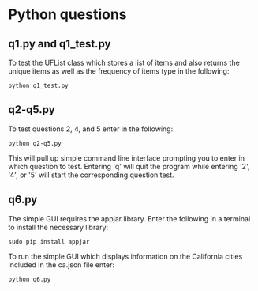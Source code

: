 # Python questions

## q1.py and q1_test.py

To test the UFList class which stores a list of items and also returns the unique items as well as the frequency of items type in the following:

`python q1_test.py`

## q2-q5.py

To test questions 2, 4, and 5 enter in the following:

`python q2-q5.py`

This will pull up simple command line interface prompting you to enter in which question to test. Entering 'q' will quit the program while entering '2', '4', or '5' will start the corresponding question test.

## q6.py

The simple GUI requires the appjar library. Enter the following in a terminal to install the necessary library:

`sudo pip install appjar`

To run the simple GUI which displays information on the California cities included in the ca.json file enter:

`python q6.py`
